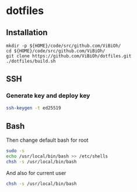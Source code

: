 # dotfiles

## Installation

```
mkdir -p ${HOME}/code/src/github.com/ViBiOh/
cd ${HOME}/code/src/github.com/ViBiOh/
git clone https://github.com/ViBiOh/dotfiles.git
./dotfiles/build.sh
```

## SSH

### Generate key and deploy key

```bash
ssh-keygen -t ed25519
```

## Bash

Then change default bash for root

```bash
sudo -s
echo /usr/local/bin/bash >> /etc/shells
chsh -s /usr/local/bin/bash
```

And also for current user

```bash
chsh -s /usr/local/bin/bash
```
